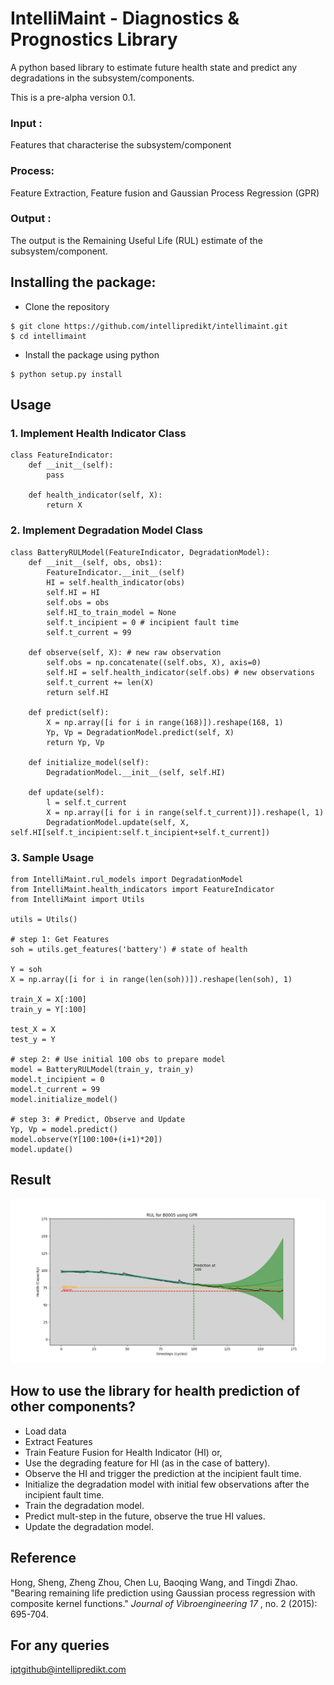 # IntelliMaint - Diagnostics & Prognostics Library

A python based library to estimate future health state and predict any degradations in the subsystem/components. 

This is a pre-alpha version 0.1.

### Input :  
Features that characterise the subsystem/component 

### Process:  

Feature Extraction, Feature fusion and Gaussian Process Regression (GPR)

### Output :  

The output is the Remaining Useful Life (RUL) estimate of the subsystem/component.

## Installing the package:
- Clone the repository
```
$ git clone https://github.com/intellipredikt/intellimaint.git
$ cd intellimaint
```
- Install the package using python
```
$ python setup.py install
```

## Usage

### 1. Implement Health Indicator Class
```
class FeatureIndicator:
	def __init__(self):
		pass

	def health_indicator(self, X):
		return X
```
### 2. Implement Degradation Model Class
```
class BatteryRULModel(FeatureIndicator, DegradationModel):
	def __init__(self, obs, obs1):
		FeatureIndicator.__init__(self)
		HI = self.health_indicator(obs)
		self.HI = HI
		self.obs = obs
		self.HI_to_train_model = None
		self.t_incipient = 0 # incipient fault time
		self.t_current = 99

	def observe(self, X): # new raw observation
		self.obs = np.concatenate((self.obs, X), axis=0)
		self.HI = self.health_indicator(self.obs) # new observations
		self.t_current += len(X)
		return self.HI

	def predict(self):
		X = np.array([i for i in range(168)]).reshape(168, 1)
		Yp, Vp = DegradationModel.predict(self, X)
		return Yp, Vp

	def initialize_model(self):
		DegradationModel.__init__(self, self.HI)

	def update(self):
		l = self.t_current
		X = np.array([i for i in range(self.t_current)]).reshape(l, 1)
		DegradationModel.update(self, X, self.HI[self.t_incipient:self.t_incipient+self.t_current])

```

### 3. Sample Usage
```
from IntelliMaint.rul_models import DegradationModel
from IntelliMaint.health_indicators import FeatureIndicator
from IntelliMaint import Utils

utils = Utils()

# step 1: Get Features
soh = utils.get_features('battery') # state of health

Y = soh
X = np.array([i for i in range(len(soh))]).reshape(len(soh), 1)

train_X = X[:100]
train_y = Y[:100]

test_X = X
test_y = Y

# step 2: # Use initial 100 obs to prepare model
model = BatteryRULModel(train_y, train_y) 
model.t_incipient = 0
model.t_current = 99
model.initialize_model()

# step 3: # Predict, Observe and Update
Yp, Vp = model.predict()
model.observe(Y[100:100+(i+1)*20])
model.update()
```
## Result
![Sample Result](images/RUL_Battery_Animation.gif "RUL Prediction" )

## How to use the library for health prediction of other components?

* Load data
* Extract Features
* Train Feature Fusion for Health Indicator (HI) or,
* Use the degrading feature for HI (as in the case of battery).
* Observe the HI and trigger the prediction at the incipient fault time.
* Initialize the degradation model with initial few observations after the incipient fault time.
* Train the degradation model. 
* Predict mult-step in the future, observe the true HI values.
* Update the degradation model.

## Reference

Hong, Sheng, Zheng Zhou, Chen Lu, Baoqing Wang, and Tingdi Zhao. "Bearing remaining life prediction using Gaussian process regression with composite kernel functions." *Journal of Vibroengineering 17* , no. 2 (2015): 695-704.

## For any queries 
iptgithub@intellipredikt.com
